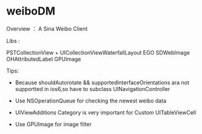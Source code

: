 weiboDM
=======

Overview ： A Sina Weibo Client

Libs :

PSTCollectionView + UICollectionViewWaterfallLayout
EGO
SDWebImage
OHAttributedLabel
GPUImage

Tips:

* Because shouldAutorotate && supportedInterfaceOrientations ara not supportted in ios6,so 
have to subclass UINavigationController

* Use NSOperationQueue for checking the newest weibo data

* UIViewAdditions Category is very important for Custom UITableViewCell

* Use GPUImage for image filter

